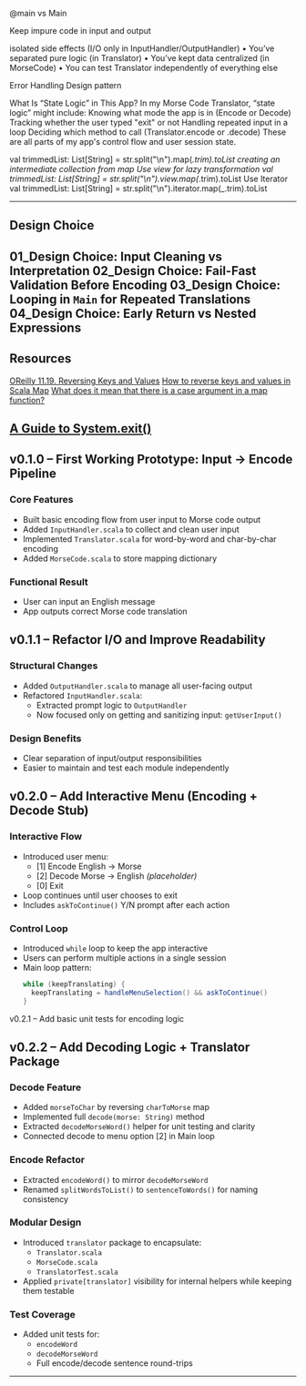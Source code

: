 @main vs Main

Keep impure code in input and output 

isolated side effects (I/O only in InputHandler/OutputHandler)
•	You’ve separated pure logic (in Translator)
•	You’ve kept data centralized (in MorseCode)
•	You can test Translator independently of everything else

Error Handling
Design pattern


What Is “State Logic” in This App?
In my Morse Code Translator, “state logic” might include:
Knowing what mode the app is in (Encode or Decode)
Tracking whether the user typed "exit" or not
Handling repeated input in a loop
Deciding which method to call (Translator.encode or .decode)
These are all parts of my app's control flow and user session state.

val trimmedList: List[String] = str.split("\\n").map(_.trim).toList
creating an intermediate collection from map
Use view for lazy transformation
val trimmedList: List[String] = str.split("\n").view.map(_.trim).toList
Use Iterator
val trimmedList: List[String] = str.split("\n").iterator.map(_.trim).toList

---
## Design Choice
01_Design Choice: Input Cleaning vs Interpretation
02_Design Choice: Fail-Fast Validation Before Encoding
03_Design Choice: Looping in `Main` for Repeated Translations
04_Design Choice: Early Return vs Nested Expressions
---

## Resources

[OReilly 11.19. Reversing Keys and Values](https://www.oreilly.com/library/view/scala-cookbook/9781449340292/ch11s20.html)
[How to reverse keys and values in Scala Map](https://www.includehelp.com/scala/reverse-keys-and-values-in-scala-map.aspx)
[What does it mean that there is a case argument in a map function?](https://www.reddit.com/r/scala/comments/gx3c3f/what_does_it_mean_that_there_is_a_case_argument/)

[A Guide to System.exit()](https://www.baeldung.com/java-system-exit)
---

## v0.1.0 – First Working Prototype: Input → Encode Pipeline

###  Core Features

- Built basic encoding flow from user input to Morse code output
- Added `InputHandler.scala` to collect and clean user input
- Implemented `Translator.scala` for word-by-word and char-by-char encoding
- Added `MorseCode.scala` to store mapping dictionary

### Functional Result

- User can input an English message
- App outputs correct Morse code translation

## v0.1.1 – Refactor I/O and Improve Readability

###  Structural Changes

- Added `OutputHandler.scala` to manage all user-facing output
- Refactored `InputHandler.scala`:
    - Extracted prompt logic to `OutputHandler`
    - Now focused only on getting and sanitizing input: `getUserInput()`

###  Design Benefits

- Clear separation of input/output responsibilities
- Easier to maintain and test each module independently

## v0.2.0 – Add Interactive Menu (Encoding + Decode Stub)

### Interactive Flow

- Introduced user menu:
  - [1] Encode English → Morse
  - [2] Decode Morse → English *(placeholder)*
  - [0] Exit
- Loop continues until user chooses to exit
- Includes `askToContinue()` Y/N prompt after each action

### Control Loop

- Introduced `while` loop to keep the app interactive
- Users can perform multiple actions in a single session
- Main loop pattern:
  ```scala
  while (keepTranslating) {
    keepTranslating = handleMenuSelection() && askToContinue()
  }

v0.2.1 – Add basic unit tests for encoding logic

## v0.2.2 – Add Decoding Logic + Translator Package

### Decode Feature

- Added `morseToChar` by reversing `charToMorse` map
- Implemented full `decode(morse: String)` method
- Extracted `decodeMorseWord()` helper for unit testing and clarity
- Connected decode to menu option [2] in Main loop

### Encode Refactor

- Extracted `encodeWord()` to mirror `decodeMorseWord`
- Renamed `splitWordsToList()` to `sentenceToWords()` for naming consistency

### Modular Design

- Introduced `translator` package to encapsulate:
  - `Translator.scala`
  - `MorseCode.scala`
  - `TranslatorTest.scala`
- Applied `private[translator]` visibility for internal helpers while keeping them testable

### Test Coverage

- Added unit tests for:
  - `encodeWord`
  - `decodeMorseWord`
  - Full encode/decode sentence round-trips
---